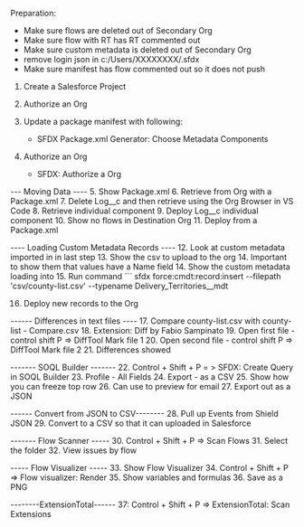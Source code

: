 Preparation:

- Make sure flows are deleted out of Secondary Org
- Make sure flow with RT has RT commented out 
- Make sure custom metadata is deleted out of Secondary Org
- remove login json in c:/Users/XXXXXXXX/.sfdx
- Make sure manifest has flow commented out so it does not push



1. Create a Salesforce Project
2. Authorize an Org

3. Update a package manifest with following:
    - SFDX Package.xml Generator: Choose Metadata Components
4. Authorize an Org
    - SFDX: Authorize a Org

--- Moving Data ----
5. Show Package.xml
6. Retrieve from Org with a Package.xml
7. Delete Log__c and then retrieve using the Org Browser in VS Code
8. Retrieve individual component
9. Deploy Log__c individual component
10. Show no flows in Destination Org
11. Deploy from a Package.xml

---- Loading Custom Metadata Records ----
12. Look at custom metadata imported in in last step
13. Show the csv to upload to the org
14. Important to show them that values have a Name field
14. Show the custom metadata loading into
15. Run command 
    ``` sfdx force:cmdt:record:insert --filepath 'csv/county-list.csv' --typename Delivery_Territories__mdt

16. Deploy new records to the Org

------ Differences in text files ----
17. Compare county-list.csv with county-list - Compare.csv
18. Extension: Diff by Fabio Sampinato
19. Open first file - control shift P => DiffTool Mark file 1
20. Open second file - control shift P => DiffTool Mark file 2
21. Differences showed

------- SOQL Builder -------
22. Control + Shift + P = > SFDX: Create Query in SOQL Builder
23. Profile - All Fields
24. Export - as a CSV
25. Show how you can freeze top row
26. Can use to preview for email
27. Export out as a JSON

------ Convert from JSON to CSV--------
28. Pull up Events from Shield JSON
29. Convert to a CSV so that it can uploaded in Salesforce

------- Flow Scanner -----
30. Control + Shift + P => Scan Flows
31. Select the folder
32. View issues by flow 

----- Flow Visualizer -----
33. Show Flow Visualizer
34. Control + Shift + P => Flow visualizer: Render
35. Show variables and formulas
36. Save as a PNG

--------ExtensionTotal------
37: Control + Shift + P => ExtensionTotal: Scan Extensions



